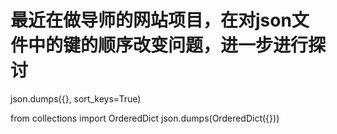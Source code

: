 最近在做导师的网站项目，在对json文件中的键的顺序改变问题，进一步进行探讨
===

json.dumps({}, sort_keys=True)

from collections import OrderedDict
json.dumps(OrderedDict({}))
